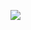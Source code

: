 ![](https://media.discordapp.net/attachments/1203004912158376046/1205247107640983624/rounded-in-photoretrica_1.png?ex=65d7acd6&is=65c537d6&hm=d6581a47b06cf7c3a73367788ff7f2c2bdc7430b895c46aba844ac0814fe2692&)
